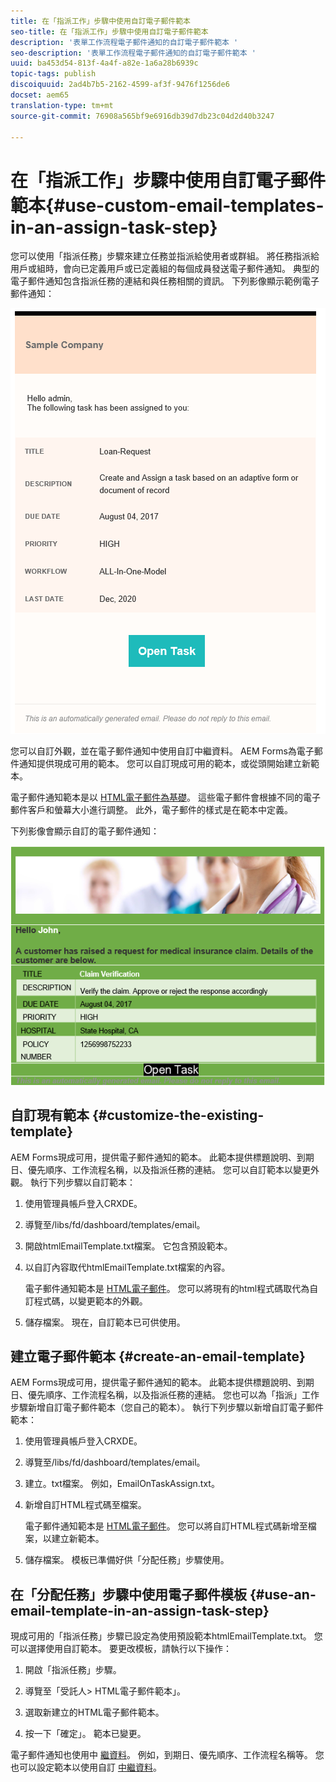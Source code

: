 ```yaml
---
title: 在「指派工作」步驟中使用自訂電子郵件範本
seo-title: 在「指派工作」步驟中使用自訂電子郵件範本
description: '表單工作流程電子郵件通知的自訂電子郵件範本 '
seo-description: '表單工作流程電子郵件通知的自訂電子郵件範本 '
uuid: ba453d54-813f-4a4f-a82e-1a6a28b6939c
topic-tags: publish
discoiquuid: 2ad4b7b5-2162-4599-af3f-9476f1256de6
docset: aem65
translation-type: tm+mt
source-git-commit: 76908a565bf9e6916db39d7db23c04d2d40b3247

---
```



# 在「指派工作」步驟中使用自訂電子郵件範本{#use-custom-email-templates-in-an-assign-task-step}

您可以使用「指派任務」步驟來建立任務並指派給使用者或群組。 將任務指派給用戶或組時，會向已定義用戶或已定義組的每個成員發送電子郵件通知。 典型的電子郵件通知包含指派任務的連結和與任務相關的資訊。 下列影像顯示範例電子郵件通知：

![立即可用的電子郵件通知範本](do-not-localize/default_email_template_new.png)

您可以自訂外觀，並在電子郵件通知中使用自訂中繼資料。 AEM Forms為電子郵件通知提供現成可用的範本。 您可以自訂現成可用的範本，或從頭開始建立新範本。

電子郵件通知範本是以 [HTML電子郵件為基礎](https://en.wikipedia.org/wiki/HTML_email)。 這些電子郵件會根據不同的電子郵件客戶和螢幕大小進行調整。 此外，電子郵件的樣式是在範本中定義。

下列影像會顯示自訂的電子郵件通知：

![使用自訂範本的電子郵件通知](do-not-localize/customized-email.png)

## 自訂現有範本 {#customize-the-existing-template}

AEM Forms現成可用，提供電子郵件通知的範本。 此範本提供標題說明、到期日、優先順序、工作流程名稱，以及指派任務的連結。 您可以自訂範本以變更外觀。 執行下列步驟以自訂範本：

1. 使用管理員帳戶登入CRXDE。

1. 導覽至/libs/fd/dashboard/templates/email。

1. 開啟htmlEmailTemplate.txt檔案。 它包含預設範本。

1. 以自訂內容取代htmlEmailTemplate.txt檔案的內容。

   電子郵件通知範本是 [HTML電子郵件](https://en.wikipedia.org/wiki/HTML_email)。 您可以將現有的html程式碼取代為自訂程式碼，以變更範本的外觀。

1. 儲存檔案。 現在，自訂範本已可供使用。

## 建立電子郵件範本 {#create-an-email-template}

AEM Forms現成可用，提供電子郵件通知的範本。 此範本提供標題說明、到期日、優先順序、工作流程名稱，以及指派任務的連結。 您也可以為「指派」工作步驟新增自訂電子郵件範本（您自己的範本）。 執行下列步驟以新增自訂電子郵件範本：

1. 使用管理員帳戶登入CRXDE。

1. 導覽至/libs/fd/dashboard/templates/email。

1. 建立。txt檔案。 例如，EmailOnTaskAssign.txt。

1. 新增自訂HTML程式碼至檔案。

   電子郵件通知範本是 [HTML電子郵件](https://en.wikipedia.org/wiki/HTML_email)。 您可以將自訂HTML程式碼新增至檔案，以建立新範本。

1. 儲存檔案。 模板已準備好供「分配任務」步驟使用。

## 在「分配任務」步驟中使用電子郵件模板 {#use-an-email-template-in-an-assign-task-step}

現成可用的「指派任務」步驟已設定為使用預設範本htmlEmailTemplate.txt。 您可以選擇使用自訂範本。 要更改模板，請執行以下操作：

1. 開啟「指派任務」步驟。

1. 導覽至「受託人> HTML電子郵件範本」。

1. 選取新建立的HTML電子郵件範本。

1. 按一下「確定」。 範本已變更。

電子郵件通知也使用中 [繼資料](../../forms/using/use-metadata-in-email-notifications.md)。 例如，到期日、優先順序、工作流程名稱等。 您也可以設定範本以使用自訂 [中繼資料](../../forms/using/use-metadata-in-email-notifications.md#using-custom-metadata-in-an-email-notification)。

